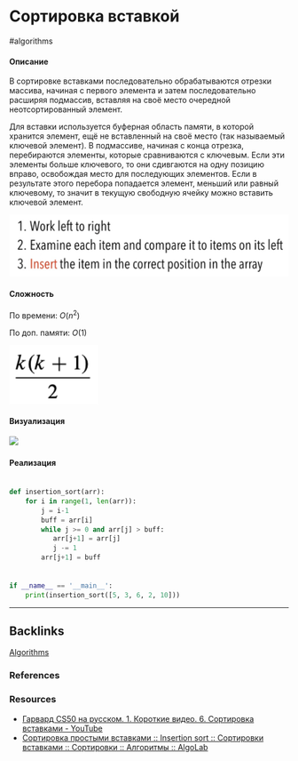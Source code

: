# Сортировка вставкой
#algorithms 

#### Описание
В сортировке вставками последовательно обрабатываются отрезки массива, начиная с первого элемента и затем последовательно расширяя подмассив, вставляя на своё место очередной неотсортированный элемент.

Для вставки используется буферная область памяти, в которой хранится элемент, ещё не вставленный на своё место (так называемый ключевой элемент). В подмассиве, начиная с конца отрезка, перебираются элементы, которые сравниваются с ключевым. Если эти элементы больше ключевого, то они сдивгаются на одну позицию вправо, освобождая место для последующих элементов. Если в результате этого перебора попадается элемент, меньший или равный ключевому, то значит в текущую свободную ячейку можно вставить ключевой элемент.

![](Static/Pasted%20image%2020220708143427.png)

#### Сложность
По времени:
$O(n^2)$

По доп. памяти:
$O(1)$

![](Static/Pasted%20image%2020220708143440.png)


#### Визуализация

![](https://habrastorage.org/webt/x4/nz/uu/x4nzuuiuosxzaj2y88ewj-vu9zo.gif)

#### Реализация

```python

def insertion_sort(arr):  
    for i in range(1, len(arr)):  
        j = i-1   
        buff = arr[i]  
        while j >= 0 and arr[j] > buff:  
           arr[j+1] = arr[j]  
           j -= 1  
        arr[j+1] = buff


if __name__ == '__main__': 
	print(insertion_sort([5, 3, 6, 2, 10]))
```

---
## Backlinks
[Algorithms](../Algorithms.md)

### References

### Resources
- [Гарвард CS50 на русском. 1. Короткие видео. 6. Сортировка вставками - YouTube](https://www.youtube.com/watch?v=SIrdTFF8-4s)
- [Сортировка простыми вставками :: Insertion sort :: Сортировки вставками :: Сортировки :: Алгоритмы :: AlgoLab](http://algolab.valemak.com/heap/insertion-simple)



